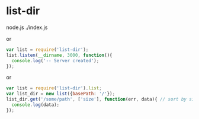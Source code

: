 list-dir
========

node.js ./index.js

or
```js
var list = require('list-dir');
list.listen(__dirname, 3000, function(){
  console.log('-- Server created');
});
```

or

```js
var list = require('list-dir').list;
var list_dir = new list({basePath: '/'});
list_dir.get('/some/path', ['size'], function(err, data){ // sort by size
  console.log(data);
});
```